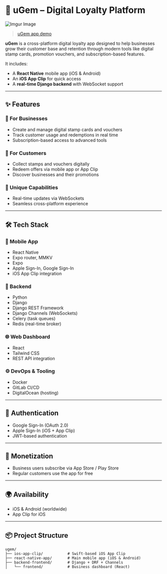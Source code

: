 # 💎 uGem – Digital Loyalty Platform

![Imgur Image](https://imgur.com/a/ugem-app-demo-qVfZLt5)

<blockquote class="imgur-embed-pub" lang="en" data-id="a/qVfZLt5"  ><a href="//imgur.com/a/qVfZLt5">uGem app demo</a></blockquote><script async src="//s.imgur.com/min/embed.js" charset="utf-8"></script>

**uGem** is a cross-platform digital loyalty app designed to help businesses grow their customer base and retention through modern tools like digital stamp cards, promotion vouchers, and subscription-based features.

It includes:
- A **React Native** mobile app (iOS & Android)
- An **iOS App Clip** for quick access
- A **real-time Django backend** with WebSocket support

---

## ✨ Features

### 🧾 For Businesses
- Create and manage digital stamp cards and vouchers
- Track customer usage and redemptions in real time
- Subscription-based access to advanced tools

### 📱 For Customers
- Collect stamps and vouchers digitally
- Redeem offers via mobile app or App Clip
- Discover businesses and their promotions

### 🚀 Unique Capabilities
- Real-time updates via WebSockets
- Seamless cross-platform experience

---

## 🛠 Tech Stack

### 📱 Mobile App
- React Native
- Expo router, MMKV
- Expo
- Apple Sign-In, Google Sign-In
- iOS App Clip integration

### 🧠 Backend
- Python
- Django
- Django REST Framework
- Django Channels (WebSockets)
- Celery (task queues)
- Redis (real-time broker)

### 🌐 Web Dashboard
- React
- Tailwind CSS
- REST API integration

### ⚙️ DevOps & Tooling
- Docker
- GitLab CI/CD
- DigitalOcean (hosting)

---

## 🔐 Authentication

- Google Sign-In (OAuth 2.0)
- Apple Sign-In (iOS + App Clip)
- JWT-based authentication

---

## 💸 Monetization

- Business users subscribe via App Store / Play Store
- Regular customers use the app for free

---

## 🌍 Availability

- iOS & Android (worldwide)
- App Clip for iOS

---

## 📦 Project Structure

```text
ugem/
├── ios-app-clip/           # Swift-based iOS App Clip
├── react-native-app/       # Main mobile app (iOS & Android)
├── backend-frontend/       # Django + DRF + Channels  
│   └── frontend/           # Business dashboard (React)
